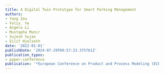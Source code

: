 ```yaml
---
title: A Digital Twin Prototype for Smart Parking Management
authors:
- Yang Zou
- Felix. Ye
- Angela Li
- Mustapha Munir
- Sujesh Sujan
- Eilif Hjelseth
date: '2022-01-01'
publishDate: '2024-07-29T09:57:23.375761Z'
publication_types:
- paper-conference
publication: '*European Conference on Product and Process Modeling (ECPPM) 2022*'
---
```

